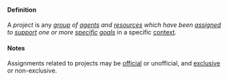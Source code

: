 #### Definition

A *project* is any *[group](https://github.com/gcassel/Modular-Organizing-Terminology/blob/master/terms/group.md) of [agents](https://github.com/gcassel/Modular-Organizing-Terminology/blob/master/terms/agent.md) and [resources](https://github.com/gcassel/Modular-Organizing-Terminology/blob/master/terms/resource.md) which have been [assigned](https://github.com/gcassel/Modular-Organizing-Terminology/blob/master/terms/assign.md) to [support](https://github.com/gcassel/Modular-Organizing-Terminology/blob/master/terms/support.md) one or more [specific](https://github.com/gcassel/Modular-Organizing-Terminology/blob/master/terms/specific.md) [goals](https://github.com/gcassel/Modular-Organizing-Terminology/blob/master/terms/goal.md)* in a specific [context](https://github.com/gcassel/Modular-Organizing-Terminology/blob/master/terms/context.md).

#### Notes

Assignments related to projects may be [official](https://github.com/gcassel/Modular-Organizing-Terminology/blob/master/terms/official.md) or unofficial, and [exclusive](https://github.com/gcassel/Modular-Organizing-Terminology/blob/master/terms/exclude.md) or non-exclusive.   
